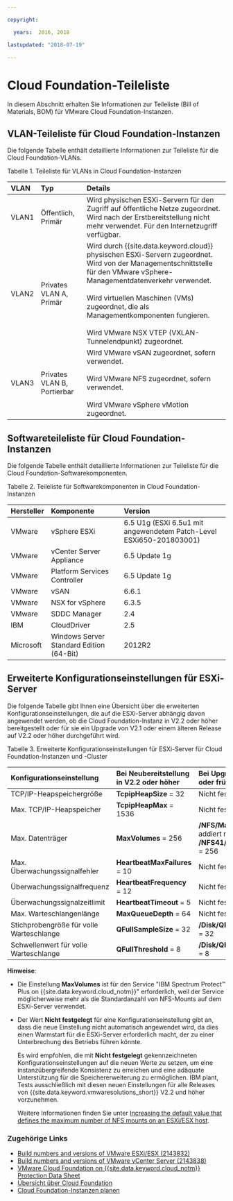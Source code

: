 ```yaml
---

copyright:

  years:  2016, 2018

lastupdated: "2018-07-19"

---
```


# Cloud Foundation-Teileliste

In diesem Abschnitt erhalten Sie Informationen zur Teileliste (Bill of Materials, BOM) für VMware Cloud Foundation-Instanzen.

## VLAN-Teileliste für Cloud Foundation-Instanzen

Die folgende Tabelle enthält detaillierte Informationen zur Teileliste für die Cloud Foundation-VLANs.

Tabelle 1. Teileliste für VLANs in Cloud Foundation-Instanzen

| VLAN      | Typ      | Details      |
|:----------|:----------|:-------------|
| VLAN1     | Öffentlich, Primär | Wird physischen ESXi-Servern für den Zugriff auf öffentliche Netze zugeordnet. Wird nach der Erstbereitstellung nicht mehr verwendet. Für den Internetzugriff verfügbar. |
| VLAN2     | Privates VLAN A, Primär | Wird durch {{site.data.keyword.cloud}} physischen ESXi-Servern zugeordnet. Wird von der Managementschnittstelle für den VMware vSphere-Managementdatenverkehr verwendet.<br><br>Wird virtuellen Maschinen (VMs) zugeordnet, die als Managementkomponenten fungieren.<br><br>Wird VMware NSX VTEP (VXLAN-Tunnelendpunkt) zugeordnet. |
| VLAN3     | Privates VLAN B, Portierbar | Wird VMware vSAN zugeordnet, sofern verwendet.<br><br>Wird VMware NFS zugeordnet, sofern verwendet.<br><br>Wird VMware vSphere vMotion zugeordnet. |

## Softwareteileliste für Cloud Foundation-Instanzen

Die folgende Tabelle enthält detaillierte Informationen zur Teileliste für die Cloud Foundation-Softwarekomponenten.

Tabelle 2. Teileliste für Softwarekomponenten in Cloud Foundation-Instanzen

| Hersteller | Komponente                                | Version      |
|:-------------|:-----------------------------------------|:-------------|
| VMware       | vSphere ESXi                             | 6.5 U1g (ESXi 6.5u1 mit angewendetem Patch-Level ESXi650-201803001) |
| VMware       | vCenter Server Appliance                 | 6.5 Update 1g |
| VMware       | Platform Services Controller             | 6.5 Update 1g |
| VMware       | vSAN                                     | 6.6.1        |
| VMware       | NSX for vSphere                          | 6.3.5        |
| VMware       | SDDC Manager                             | 2.4          |
| IBM          | CloudDriver                              | 2.5          |
| Microsoft    | Windows Server Standard Edition (64-Bit) | 2012R2       |

## Erweiterte Konfigurationseinstellungen für ESXi-Server

Die folgende Tabelle gibt Ihnen eine Übersicht über die erweiterten Konfigurationseinstellungen, die auf die ESXi-Server abhängig davon angewendet werden, ob die Cloud Foundation-Instanz in V2.2 oder höher bereitgestellt oder für sie ein Upgrade von V2.1 oder einem älteren Release auf V2.2 oder höher durchgeführt wird.

Tabelle 3. Erweiterte Konfigurationseinstellungen für ESXi-Server für Cloud Foundation-Instanzen und -Cluster

| Konfigurationseinstellung | Bei Neubereitstellung in V2.2 oder höher  | Bei Upgrade aus V2.1 oder früher |   
|:------------- |:------------- |:------------- |
| TCP/IP-Heapspeichergröße | **TcpipHeapSize** = 32 | Nicht festgelegt |
| Max. TCP/IP-Heapspeicher | **TcpipHeapMax** = 1536 | Nicht festgelegt |  
| Max. Datenträger | **MaxVolumes** = 256 | **/NFS/MaxVolumes** addiert mit **/NFS41/MaxVolumes** = 256 |  
| Max. Überwachungssignalfehler | **HeartbeatMaxFailures** = 10 | Nicht festgelegt |  
| Überwachungssignalfrequenz | **HeartbeatFrequency** = 12 | Nicht festgelegt |  
| Überwachungssignalzeitlimit | **HeartbeatTimeout** = 5 | Nicht festgelegt |
| Max. Warteschlangenlänge | **MaxQueueDepth** = 64 | Nicht festgelegt |
| Stichprobengröße für volle Warteschlange | **QFullSampleSize** = 32 | **/Disk/QFullSampleSize** = 32 |
| Schwellenwert für volle Warteschlange | **QFullThreshold** = 8 | **/Disk/QFullThreshold** = 8 |

**Hinweise**:
* Die Einstellung **MaxVolumes** ist für den Service "IBM Spectrum Protect&trade; Plus on {{site.data.keyword.cloud_notm}}" erforderlich, weil der Service möglicherweise mehr als die Standardanzahl von NFS-Mounts auf dem ESXi-Server verwendet.
* Der Wert **Nicht festgelegt** für eine Konfigurationseinstellung gibt an, dass die neue Einstellung nicht automatisch angewendet wird, da dies einen Warmstart für die ESXi-Server erforderlich macht, der zu einer Unterbrechung des Betriebs führen könnte.

  Es wird empfohlen, die mit **Nicht festgelegt** gekennzeichneten Konfigurationseinstellungen auf die neuen Werte zu setzen, um eine instanzübergreifende Konsistenz zu erreichen und eine adäquate Unterstützung für die Speichererweiterung zu ermöglichen. IBM plant, Tests ausschließlich mit diesen neuen Einstellungen für alle Releases von {{site.data.keyword.vmwaresolutions_short}} V2.2 und höher vorzunehmen.

  Weitere Informationen finden Sie unter [Increasing the default value that defines the maximum number of NFS mounts on an ESXi/ESX host](https://kb.vmware.com/s/article/2239).

### Zugehörige Links

* [Build numbers and versions of VMware ESXi/ESX (2143832)](https://kb.vmware.com/s/article/2143832)
* [Build numbers and versions of VMware vCenter Server (2143838)](https://kb.vmware.com/s/article/2143838)
* [VMware Cloud Foundation on {{site.data.keyword.cloud_notm}} Protection Data Sheet](https://www.ibm.com/software/reports/compatibility/clarity-reports/report/html/softwareReqsForProduct?deliverableId=C87A0EC07E7311E6BA51E79BE9476040)
* [Übersicht über Cloud Foundation](sd_cloudfoundationoverview.html)
* [Cloud Foundation-Instanzen planen](sd_planning.html)
